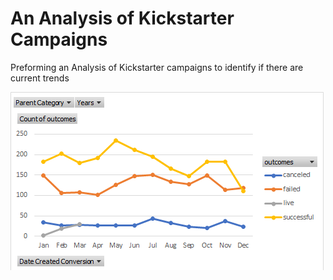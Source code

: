 # An Analysis of Kickstarter Campaigns
Preforming an Analysis of Kickstarter campaigns to identify if there are current trends

![Outcomes by launch date](images/outcomesdates.png)
